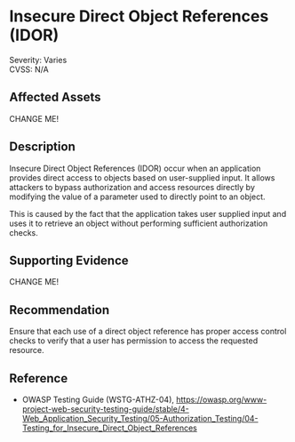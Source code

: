 # Insecure Direct Object References (IDOR)

Severity: Varies  
CVSS: N/A

## Affected Assets

CHANGE ME!

## Description

Insecure Direct Object References (IDOR) occur when an application provides direct access to objects based on user-supplied input. It allows attackers to bypass authorization and access resources directly by modifying the value of a parameter used to directly point to an object.

This is caused by the fact that the application takes user supplied input and uses it to retrieve an object without performing sufficient authorization checks.

## Supporting Evidence

CHANGE ME!

## Recommendation

Ensure that each use of a direct object reference has proper access control checks to verify that a user has permission to access the requested resource.

## Reference

* OWASP Testing Guide (WSTG-ATHZ-04), https://owasp.org/www-project-web-security-testing-guide/stable/4-Web_Application_Security_Testing/05-Authorization_Testing/04-Testing_for_Insecure_Direct_Object_References
